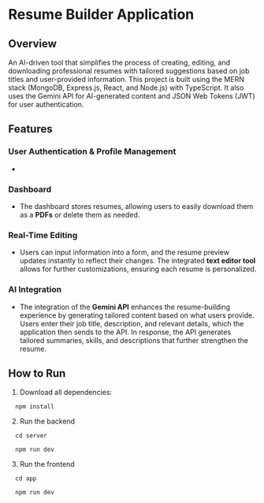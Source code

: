 # Resume Builder Application

## Overview
An AI-driven tool that simplifies the process of creating, editing, and downloading professional resumes with tailored suggestions based on job titles and user-provided information. This project is built using the MERN stack (MongoDB, Express.js, React, and Node.js) with TypeScript. It also uses the Gemini API for AI-generated content and JSON Web Tokens (JWT) for user authentication.

## Features
### User Authentication & Profile Management
- 
### Dashboard
- The dashboard stores resumes, allowing users to easily download them as a **PDFs** or delete them as needed.
  
### Real-Time Editing
- Users can input information into a form, and the resume preview updates instantly to reflect their changes. The integrated **text editor tool** allows for further customizations, ensuring each resume is personalized.


### AI Integration
- The integration of the **Gemini API** enhances the resume-building experience by generating tailored content based on what users provide. Users enter their job title, description, and relevant details, which the application then sends to the API. In response, the API generates tailored summaries, skills, and descriptions that further strengthen the resume.

## How to Run
1. Download all dependencies:
```
  npm install
```

2. Run the backend

```
  cd server
```
```
  npm run dev
```
3. Run the frontend

```
  cd app
```
```
  npm run dev
```
